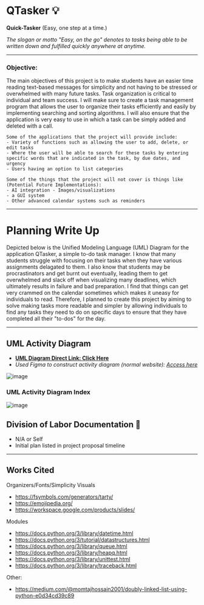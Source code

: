 # QTasker 💡
**Quick-Tasker** (Easy, one step at a time.)

_The slogan or motto "Easy, on the go" denotes to tasks being able to be written down and fulfilled quickly anywhere at anytime._

--------------------------

### **Objective:**

The main objectives of this project is to make students have an easier time reading text-based messages for simplicity and not having to be stressed or overwhelmed with many future tasks. Task organization is critical to individual and team success. I will make sure to create a task management program that allows the user to organize their tasks efficiently and easily by implementing searching and sorting algorithms. I will also ensure that the application is very easy to use in which a task can be simply added and deleted with a call.

    Some of the applications that the project will provide include: 
    - Variety of functions such as allowing the user to add, delete, or edit tasks
    - Where the user will be able to search for these tasks by entering specific words that are indicated in the task, by due dates, and urgency
    - Users having an option to list categories

    Some of the things that the project will not cover is things like (Potential Future Implementations): 
    - AI integration - Images/visualizations
    - a GUI system
    - Other advanced calendar systems such as reminders

--------------------------

# Planning Write Up

Depicted below is the Unified Modeling Language (UML) Diagram for the application QTasker, a simple to-do task manager. I know that many students struggle with focusing on their tasks when they have various assignments delagated to them. I also know that students may be procrastinators
and get burnt out eventually, leading them to get overwhelmed and slack off when visualizing many deadlines, which ultimately results in failure and bad preparation. I find that things can get very crammed on the calendar sometimes which makes it uneasy for individuals to read. Therefore, I planned to create this project by aiming to solve making tasks more readable and simpler by allowing individuals to find any tasks they need to do on specific days to ensure that they have completed all their "to-dos" for the day.

--------------------------

## UML Activity Diagram

- <ins>**UML Diagram Direct Link: [Click Here](https://www.figma.com/design/2p70vJwW2uYh7xa6cM1Wrp/Leo-Wong---UML-Activity-Diagram-Midterm-Project-Proposal?node-id=0-1&p=f)**</ins> 
- _Used Figma to construct activity diagram (normal website): [Access here](https://www.figma.com/)_

![image](https://github.com/user-attachments/assets/bc077127-668c-4f93-a186-6e52931a63d9
)


### UML Activity Diagram Index

![image](https://github.com/user-attachments/assets/9ec322a1-bfbe-4c57-b04c-5398d45c7264)

## Division of Labor Documentation 📓
- N/A or Self
- Initial plan listed in project proposal timeline
--------------------------

## Works Cited

Organizers/Fonts/Simplicity Visuals
- https://fsymbols.com/generators/tarty/
- https://emojipedia.org/
- https://workspace.google.com/products/slides/

Modules
- https://docs.python.org/3/library/datetime.html
- https://docs.python.org/3/tutorial/datastructures.html
- https://docs.python.org/3/library/queue.html
- https://docs.python.org/3/library/heapq.html
- https://docs.python.org/3/library/unittest.html
- https://docs.python.org/3/library/traceback.html

Other:
- https://medium.com/@momtajhossain2001/doubly-linked-list-using-python-e0d34cd39c89
